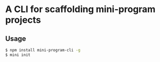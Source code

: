 # A CLI for scaffolding mini-program projects

## Usage

```bash
$ npm install mini-program-cli -g
$ mini init
```
